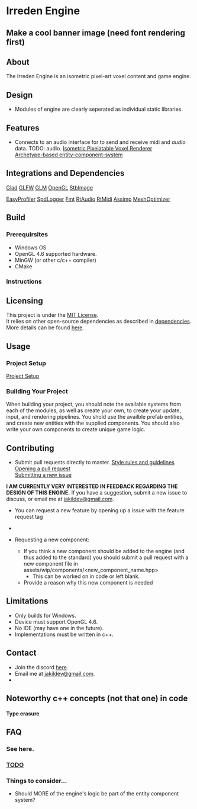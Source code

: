 # Irreden Engine

## Make a cool banner image (need font rendering first)

## About
The Irreden Engine is an isometric pixel-art voxel content and game engine.

## Design
-   Modules of engine are clearly seperated as individual static libraries.

## Features
-   Connects to an audio interface for to send and receive midi and *audio* data. TODO: audio.
[Isometric Pixelatable Voxel Renderer](/docs/features/renderer.md)\
[Archetype-based entity-component-system](/docs/features/ecs.md)

## Integrations and Dependencies

[Glad](/docs/dependencies/glad.md)
[GLFW](/docs/dependencies/glfw.md)
[GLM](/docs/dependencies/glm.md)
[OpenGL](/docs/dependencies/opengl.md)
[StbImage](/docs/dependencies/)
<!-- -   GoogleTest -->
[EasyProfiler](https://github.com/yse/easy_profiler)
[SpdLogger]()
[Fmt](/docs/dependencies/)
[RtAudio](/docs/dependencies/)
[RtMidi](/docs/dependencies/)
[Assimp](https://github.com/assimp/assimp)
[MeshOptimizer]()

## Build

### Prerequirsites

-   Windows OS
-   OpenGL 4.6 supported hardware.
-   MinGW (or other c/c++ compiler)
-   CMake

### Instructions

## Licensing
This project is under the [MIT License](/docs/usage/licensing.md).\
It relies on other open-source dependencies as described in [dependencies](#dependencies).\
More details can be found [here](/docs/usage/licensing.md).


## Usage

<!-- ### Navigating the Engine
The engine is broken up into modules. Each module contains the following directories (when applicable):

-   **components:** Game components associated with this module
-   **entities:** Game entities, also known as prefabs, associated with this module
-   **include:** All include files for the module, including associated third-party files
-   **lib:** Precompiled binaries for third party libraries.
-   **patches:** Patch files for third-party packages pulled in during build.
-   **scripts:** Lua/python scripts associated with the module.
-   **shaders:** GLSL shader files used for rendering pipeline and GPU compute.
-   **src:** Main source files composing the module,
-   **systems:** Game systems associated with the module. -->

### Project Setup
[Project Setup](/docs/usage/project_setup.md)

### Building Your Project
When building your project, you should note the available systems from each of the modules, as well as create your own, to create your update, input, and rendering pipelines. You shold use the availble prefab entities, and create new entities with the supplied components. You should also write your own components to create unique game logic.


## Contributing
-   Submit pull requests directly to master.
[Style rules and guidelines](/docs/rules/style.md)\
[Opening a pull request](/docs/contributing/pull_requests.md)\
[Submitting a new issue](/docs/contributing/issues.md)

**I AM CURRENTLY VERY INTERESTED IN FEEDBACK REGARDING THE DESIGN OF THIS ENGINE.** If you have a suggestion, submit a new issue to discuss, or email me at jakildev@gmail.com.

-   You can request a new feature by opening up a issue with the feature request tag
-

- Requesting a new component:
    -   If you think a new component should be added to the engine (and thus added to the standard) you should submit a pull request with a new component file in assets/wip/components/\<new_component_name.hpp\>
        -   This can be worked on in code or left blank.
    -   Provide a reason why this new component is needed

## Limitations
-   Only builds for Windows.
-   Device must support OpenGL 4.6.
-   No IDE (may have one in the future).
-   Implementations must be written in c++.

## Contact
-   Join the discord [here](TODO: ).
-   Email me at jakildev@gmail.com.
-

## Noteworthy c++ concepts (not that one) in code
#### Type erasure

## FAQ
### See here.

### [TODO](/irreden-engine/docs/todo.md)

### Things to consider...
-   Should MORE of the engine's logic be part of the entity component system?